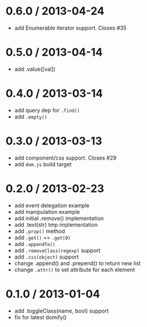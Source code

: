 
0.6.0 / 2013-04-24 
==================

  * add Enumerable iterator support. Closes #35

0.5.0 / 2013-04-14 
==================

  * add .value([val])

0.4.0 / 2013-03-14 
==================

  * add query dep for `.find()`
  * add `.empty()`

0.3.0 / 2013-03-13 
==================

  * add component/css support. Closes #29
  * add `dom.js` build target

0.2.0 / 2013-02-23 
==================

  * add event delegation example
  * add manipulation example
  * add initial .remove() implementation
  * add .text(str) tmp implementation
  * add `.prop()` method
  * add `.get()` == `.get(0)`
  * add `.appendTo()`
  * add `.removeClass(regexp)` support
  * add `.css(object)` support
  * change .append() and .prepend() to return new list
  * change `.attr()` to set attribute for each element

0.1.0 / 2013-01-04
==================

  * add .toggleClass(name, bool) support
  * fix for latest domify()

